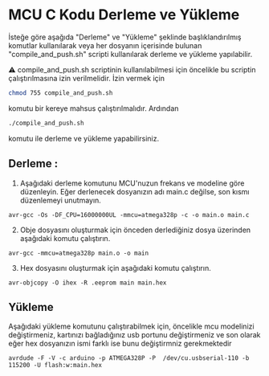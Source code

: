# MCU C Kodu Derleme ve Yükleme
İsteğe göre aşağıda "Derleme" ve "Yükleme" şeklinde başlıklandırılmış komutlar kullanılarak veya her dosyanın içerisinde bulunan "compile_and_push.sh" scripti kullanılarak derleme ve yükleme yapılabilir.

:warning: compile_and_push.sh scriptinin kullanılabilmesi için öncelikle bu scriptin çalıştırılmasına izin verilmelidir. İzin vermek için 

```bash
chmod 755 compile_and_push.sh
```

komutu bir kereye mahsus çalıştırılmalıdır. Ardından
```bash
./compile_and_push.sh
```
komutu ile derleme ve yükleme yapabilirsiniz.

## Derleme : 

1. Aşağıdaki derleme komutunu MCU'nuzun frekans ve modeline göre düzenleyin. Eğer derlenecek dosyanızın adı main.c değilse, son kısmı düzenlemeyi unutmayın.
```
avr-gcc -Os -DF_CPU=16000000UL -mmcu=atmega328p -c -o main.o main.c
```

2. Obje dosyasını oluşturmak için önceden derlediğiniz dosya üzerinden aşağıdaki komutu çalıştırın. 
```
avr-gcc -mmcu=atmega328p main.o -o main
```

3. Hex dosyasını oluşturmak için aşağıdaki komutu çalıştırın.
```
avr-objcopy -O ihex -R .eeprom main main.hex
```

## Yükleme

Aşağıdaki yükleme komutunu çalıştırabilmek için, öncelikle mcu modelinizi değiştirmeniz, kartınızı bağladığınız usb portunu değiştirmeniz ve son olarak eğer hex dosyanızın ismi farklı ise bunu değiştirmniz gerekmektedir
```
avrdude -F -V -c arduino -p ATMEGA328P -P  /dev/cu.usbserial-110 -b 115200 -U flash:w:main.hex
```
